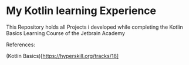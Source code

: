 # My Kotlin learning Experience

This Repository holds all Projects i developed while completing the Kotlin Basics Learning Course of the Jetbrain Academy

References:

(Kotlin Basics)[https://hyperskill.org/tracks/18]
